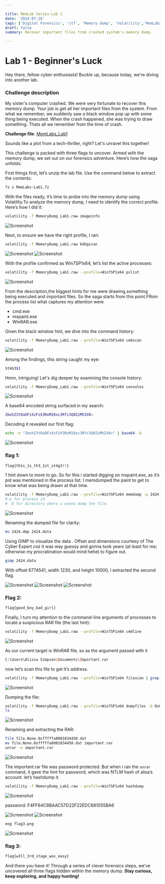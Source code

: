 ```yaml
---

title: MemLab Series-Lab 1
date: '2024-07-26'
tags: ['Digital Forensics', 'ctf', 'Memory dump', 'Volatility','MemLabs']
draft: false
summary: Recover important files from crashed system's memory dump.

---
```

# **Lab 1 - Beginner's Luck**

Hey there, fellow cyber enthusiasts! Buckle up, because today, we're diving into another lab.

### **Challenge description**

My sister's computer crashed. We were very fortunate to recover this memory dump. Your job is get all her important files from the system. From what we remember, we suddenly saw a black window pop up with some thing being executed. When the crash happened, she was trying to draw something. Thats all we remember from the time of crash.

**Challenge file**: [MemLabs_Lab1](https://mega.nz/#!6l4BhKIb!l8ATZoliB_ULlvlkESwkPiXAETJEF7p91Gf9CWuQI70)

Sounds like a plot from a tech-thriller, right? Let's unravel this together!

This challenge is packed with three flags to uncover. Armed with the memory dump, we set out on our forensics adventure. Here’s how the saga unfolds:

First things first, let’s unzip the lab file. Use the command below to extract the contents:

```bash
7z x MemLabs-Lab1.7z
```

With the files ready, it’s time to probe into the memory dump using Volatility.To analyze the memory dump, I need to identify the correct profile. Here’s how I did it:

```bash
volatility -f MemoryDump_Lab1.raw imageinfo
```
![Screenshot](/static/writeups/Digital_forensics/Memlabs/lab1/1.png)

Next, to ensure we have the right profile, I  ran:

```bash
volatility -f MemoryDump_Lab1.raw kdbgscan 
```
![Screenshot](/static/writeups/Digital_forensics/Memlabs/lab1/2.0.png)
![Screenshot](/static/writeups/Digital_forensics/Memlabs/lab1/2.1.png)

With the profile confirmed as Win7SP1x64, let’s list the active processes:

```bash
volatility -f MemoryDump_Lab1.raw --profile=Win7SP1x64 pslist
```
![Screenshot](/static/writeups/Digital_forensics/Memlabs/lab1/3.png)

From the description,the biggest hints for me were drawing,something being executed and important files. So the saga starts from this point.FRom the process list what captures my attention were

- cmd.exe
- mspaint.exe
- WinRAR.exe

Given the black window hint, we dive into the command history:

```bash
volatility -f MemoryDump_Lab1.raw --profile=Win7SP1x64 cmdscan
```
![Screenshot](/static/writeups/Digital_forensics/Memlabs/lab1/4.png)

Among the findings, this string caught my eye:

```bash
St4G3$1
```
Hmm, intriguing! Let's dig deeper by examining the console history:

```bash
volatility -f MemoryDump_Lab1.raw --profile=Win7SP1x64 consoles
```
![Screenshot](/static/writeups/Digital_forensics/Memlabs/lab1/5.png)

A base64 encoded string surfaced in my search:

```bash
ZmxhZ3t0aDFzXzFzX3RoM18xc3Rfc3Q0ZzMhIX0= 
```

Decoding it revealed our first flag:

```bash
echo -n "ZmxhZ3t0aDFzXzFzX3RoM18xc3Rfc3Q0ZzMhIX0=" | base64 -d
```
![Screenshot](/static/writeups/Digital_forensics/Memlabs/lab1/6.png)
### flag 1:

```bash
flag{th1s_1s_th3_1st_st4g3!!}
```

1 hint down to more to go. So for this i started digging on mspaint.exe, as it’s pid was mentioned in the process list. I memdumped the paint to get to know what was being drawn at that time.

```bash
volatility -f MemoryDump_Lab1.raw --profile=Win7SP1x64 memdump -p 2424 -D .
#-p for process id
# -D for directory where u wanna dump the file.
```
![Screenshot](/static/writeups/Digital_forensics/Memlabs/lab1/7.png)

Renaming the dumped file for clarity:

```bash
mv 2424.dmp 2424.data
```

Using GIMP to visualize the data . Offset and dimensions courtesy of The Cyber Expert coz it was way guessy and gonna took years (at least for me; otherwise my procratination would mind hehe) to figure out.

```bash
gimp 2424.data 
```

With offset 6774541, width 1230, and height 10000, I extracted the second flag.

![Screenshot](/static/writeups/Digital_forensics/Memlabs/lab1/8.0.png)
![Screenshot](/static/writeups/Digital_forensics/Memlabs/lab1/8.1.png)
![Screenshot](/static/writeups/Digital_forensics/Memlabs/lab1/8.2.png)
### Flag 2:

```bash
flag{good_boy_bad_girl}
```

Finally, I turn my attention to the command-line arguments of processes to locate a suspicious RAR file (the last hint):

```bash
volatility -f MemoryDump_Lab1.raw --profile=Win7SP1x64 cmdline
```
![Screenshot](/static/writeups/Digital_forensics/Memlabs/lab1/9.png)

As our current target is WinRAR file, so as the argument passed with it 

```bash
C:\Users\Alissa Simpson\Documents\Important.rar
```

now let’s scan this file to get it’s address.

```bash
volatility -f MemoryDump_Lab1.raw --profile=Win7SP1x64 filescan | grep -i important.rar
```
![Screenshot](/static/writeups/Digital_forensics/Memlabs/lab1/10.png)

Dumping the file:

```bash
volatility -f MemoryDump_Lab1.raw --profile=Win7SP1x64 dumpfiles -Q 0x000000003fa3ebc0 -D .
ls
```
![Screenshot](/static/writeups/Digital_forensics/Memlabs/lab1/11.png)

Renaming and extracting the RAR:

```bash
file file.None.0xfffffa8001034450.dat
mv file.None.0xfffffa8001034450.dat important.rar
unrar -e important.rar
```
![Screenshot](/static/writeups/Digital_forensics/Memlabs/lab1/12.png)

The important.rar file was password protected. But when i ran the `unrar` command, it gave the hint for password, which was NTLM hash of alisa’s account. let’s hashdump it. 

```bash
volatility -f MemoryDump_Lab1.raw --profile=Win7SP1x64 hashdump
```
![Screenshot](/static/writeups/Digital_forensics/Memlabs/lab1/13.png)

password: F4FF64C8BAAC57D22F22EDC681055BA6

![Screenshot](/static/writeups/Digital_forensics/Memlabs/lab1/14.png)
![Screenshot](/static/writeups/Digital_forensics/Memlabs/lab1/15.png)

```bash
eog flag3.png
```
![Screenshot](/static/writeups/Digital_forensics/Memlabs/lab1/1.png)

### flag 3:

```bash
flag{w3ll_3rd_stage_was_easy}
```

And there you have it! Through a series of clever forensics steps, we’ve uncovered all three flags hidden within the memory dump. **Stay curious, keep exploring, and happy hunting!**